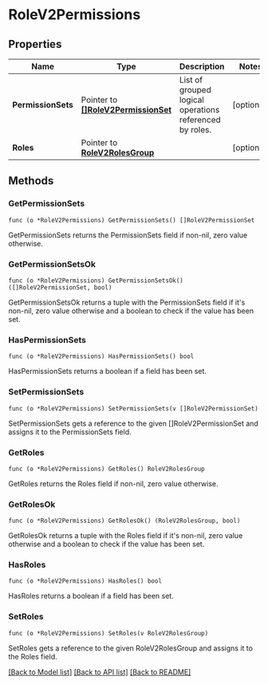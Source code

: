 # RoleV2Permissions

## Properties

Name | Type | Description | Notes
------------ | ------------- | ------------- | -------------
**PermissionSets** | Pointer to [**[]RoleV2PermissionSet**](RoleV2PermissionSet.md) | List of grouped logical operations referenced by roles. | [optional] 
**Roles** | Pointer to [**RoleV2RolesGroup**](.md) |  | [optional] 

## Methods

### GetPermissionSets

`func (o *RoleV2Permissions) GetPermissionSets() []RoleV2PermissionSet`

GetPermissionSets returns the PermissionSets field if non-nil, zero value otherwise.

### GetPermissionSetsOk

`func (o *RoleV2Permissions) GetPermissionSetsOk() ([]RoleV2PermissionSet, bool)`

GetPermissionSetsOk returns a tuple with the PermissionSets field if it's non-nil, zero value otherwise
and a boolean to check if the value has been set.

### HasPermissionSets

`func (o *RoleV2Permissions) HasPermissionSets() bool`

HasPermissionSets returns a boolean if a field has been set.

### SetPermissionSets

`func (o *RoleV2Permissions) SetPermissionSets(v []RoleV2PermissionSet)`

SetPermissionSets gets a reference to the given []RoleV2PermissionSet and assigns it to the PermissionSets field.

### GetRoles

`func (o *RoleV2Permissions) GetRoles() RoleV2RolesGroup`

GetRoles returns the Roles field if non-nil, zero value otherwise.

### GetRolesOk

`func (o *RoleV2Permissions) GetRolesOk() (RoleV2RolesGroup, bool)`

GetRolesOk returns a tuple with the Roles field if it's non-nil, zero value otherwise
and a boolean to check if the value has been set.

### HasRoles

`func (o *RoleV2Permissions) HasRoles() bool`

HasRoles returns a boolean if a field has been set.

### SetRoles

`func (o *RoleV2Permissions) SetRoles(v RoleV2RolesGroup)`

SetRoles gets a reference to the given RoleV2RolesGroup and assigns it to the Roles field.


[[Back to Model list]](../README.md#documentation-for-models) [[Back to API list]](../README.md#documentation-for-api-endpoints) [[Back to README]](../README.md)


